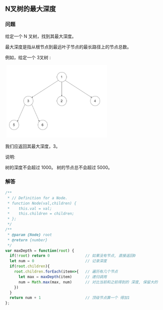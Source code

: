 ## N叉树的最大深度

### 问题

给定一个 N 叉树，找到其最大深度。

最大深度是指从根节点到最远叶子节点的最长路径上的节点总数。

例如，给定一个 3叉树 :

 ![N叉树](./images/N叉树.png)

我们应返回其最大深度，3。

说明:

树的深度不会超过 1000。
树的节点总不会超过 5000。

### 解答

```js
/**
 * // Definition for a Node.
 * function Node(val,children) {
 *    this.val = val;
 *    this.children = children;
 * };
 */
/**
 * @param {Node} root
 * @return {number}
 */
var maxDepth = function(root) {
  if(!root) return 0                // 如果没有节点, 直接返回0
  let num = 0                       // 记录深度
  if(root.children){
    root.children.forEach(item=>{   // 遍历有几个节点
      let max = maxDepth(item)      // 递归调用
      num = Math.max(max, num)      // 对比当前和之前得到的 深度, 保留大的
    })
  }
  return num + 1                    // 顶级节点算一个 得加1
};
```